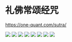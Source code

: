 # 礼佛常颂经咒

https://one-quant.com/sutra/

![](./screenshot/序言.png)
![](./screenshot/阿弥陀佛心咒.png)
![](./screenshot/大悲咒.png)
![](./screenshot/六字大明咒.png)
![](./screenshot/绿度母心咒.png)
![](./screenshot/往生咒.png)
![](./screenshot/药师佛心咒.png)
![](./screenshot/准提咒.png)

